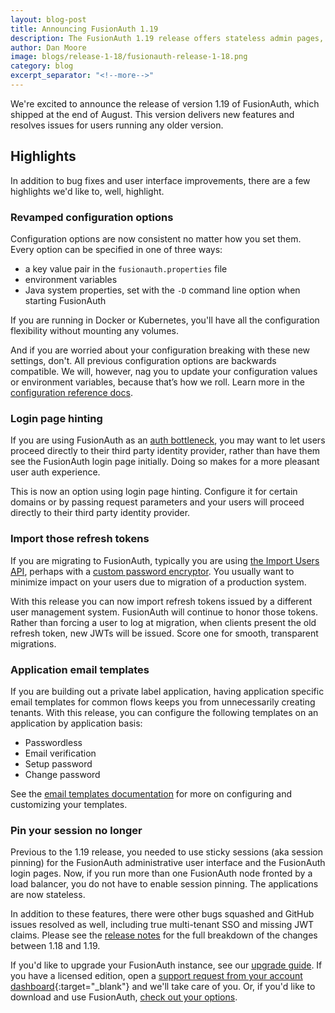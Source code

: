 ```yaml
---
layout: blog-post
title: Announcing FusionAuth 1.19
description: The FusionAuth 1.19 release offers stateless admin pages, multi-tenant SSO, more flexible configuration, and more.
author: Dan Moore
image: blogs/release-1-18/fusionauth-release-1-18.png
category: blog
excerpt_separator: "<!--more-->"
---
```


We're excited to announce the release of version 1.19 of FusionAuth, which shipped at the end of August. This version delivers new features and resolves issues for users running any older version.

<!--more-->

## Highlights

In addition to bug fixes and user interface improvements, there are a few highlights we'd like to, well, highlight.

### Revamped configuration options

Configuration options are now consistent no matter how you set them. Every option can be specified in one of three ways:

* a key value pair in the `fusionauth.properties` file
* environment variables
* Java system properties, set with the `-D` command line option when starting FusionAuth

If you are running in Docker or Kubernetes, you'll have all the configuration flexibility without mounting any volumes.

And if you are worried about your configuration breaking with these new settings, don't. All previous configuration options are backwards compatible. We will, however, nag you to update your configuration values or environment variables, because that’s how we roll. Learn more in the [configuration reference docs](/docs/v1/tech/reference/configuration).

### Login page hinting

If you are using FusionAuth as an [auth bottleneck](/blog/2020/07/08/auth-and-the-bottleneck-architecture), you may want to let users proceed directly to their third party identity provider, rather than have them see the FusionAuth login page initially. Doing so makes for a more pleasant user auth experience. 

This is now an option using login page hinting. Configure it for certain domains or by passing request parameters and your users will proceed directly to their third party identity provider.

### Import those refresh tokens

If you are migrating to FusionAuth, typically you are using [the Import Users API](/docs/v1/tech/apis/users#import-users), perhaps with a [custom password encryptor](/docs/v1/tech/plugins/password-encryptors). You usually want to minimize impact on your users due to migration of a production system. 

With this release you can now import refresh tokens issued by a different user management system. FusionAuth will continue to honor those tokens. Rather than forcing a user to log at migration, when clients present the old refresh token, new JWTs will be issued. Score one for smooth, transparent migrations.

### Application email templates

If you are building out a private label application, having application specific email templates for common flows keeps you from unnecessarily creating tenants. With this release, you can configure the following templates on an application by application basis:

* Passwordless
* Email verification
* Setup password
* Change password

See the [email templates documentation](/docs/v1/tech/email-templates/) for more on configuring and customizing your templates.

### Pin your session no longer 

Previous to the 1.19 release, you needed to use sticky sessions (aka session pinning) for the FusionAuth administrative user interface and the FusionAuth login pages. Now, if you run more than one FusionAuth node fronted by a load balancer, you do not have to enable session pinning. The applications are now stateless.

In addition to these features, there were other bugs squashed and GitHub issues resolved as well, including true multi-tenant SSO and missing JWT claims. Please see the [release notes](/docs/v1/tech/release-notes) for the full breakdown of the changes between 1.18 and 1.19. 

If you'd like to upgrade your FusionAuth instance, see our [upgrade guide](/docs/v1/tech/installation-guide/upgrade). If you have a licensed edition, open a [support request from your account dashboard](https://account.fusionauth.io){:target="_blank"} and we'll take care of you. Or, if you'd like to download and use FusionAuth, [check out your options](/pricing).


